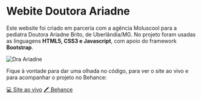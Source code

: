 # Webite Doutora Ariadne
Este website foi criado em parceria com a agência Moluscool para a pediatra Doutora Ariadne Brito, de Uberlândia/MG.
No projeto foram usadas as linguagens <b>HTML5, CSS3 e Javascript</b>, com apoio do framework <b>Bootstrap</b>. 

![Dra Ariadne](http://draariadnebrito.com.br/img/logo.png)



Fique à vontade para dar uma olhada no código, para ver o site ao vivo e para acompanhar o projeto no Behance:


[💻 Site ao vivo](https://robianchini.github.io/site-draariadne)
[🖍 Behance](https://www.behance.net/gallery/79876957/Website-Dra-Ariadne-Brito)
